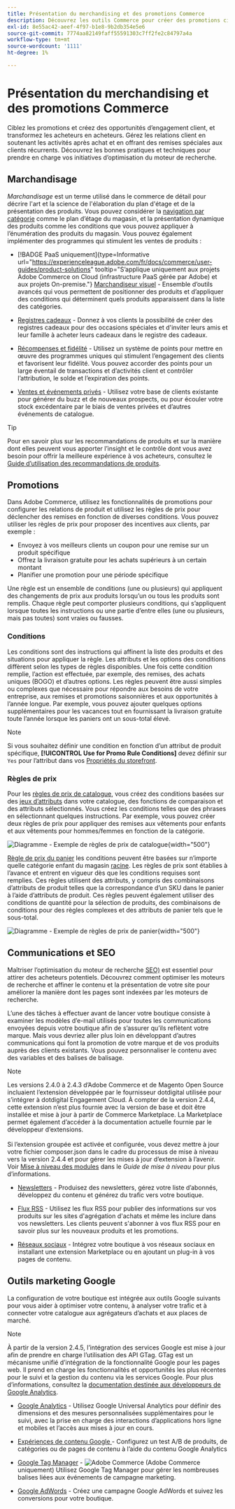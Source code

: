 ```yaml
---
title: Présentation du merchandising et des promotions Commerce
description: Découvrez les outils Commerce pour créer des promotions ciblées et des opportunités d’engagement client.
exl-id: 8e55ac42-aeef-4f97-b1e8-9b2db354e5e6
source-git-commit: 7774aa82149faff55591303c7ff2fe2c84797a4a
workflow-type: tm+mt
source-wordcount: '1111'
ht-degree: 1%

---
```


# Présentation du merchandising et des promotions Commerce

Ciblez les promotions et créez des opportunités d’engagement client, et transformez les acheteurs en acheteurs. Gérez les relations client en soutenant les activités après achat et en offrant des remises spéciales aux clients récurrents. Découvrez les bonnes pratiques et techniques pour prendre en charge vos initiatives d’optimisation du moteur de recherche.

## Marchandisage

_Marchandisage_ est un terme utilisé dans le commerce de détail pour décrire l&#39;art et la science de l&#39;élaboration du plan d&#39;étage et de la présentation des produits. Vous pouvez considérer la [navigation par catégorie](../catalog/navigation-top.md) comme le plan d’étage du magasin, et la présentation dynamique des produits comme les conditions que vous pouvez appliquer à l’énumération des produits du magasin. Vous pouvez également implémenter des programmes qui stimulent les ventes de produits :

- [!BADGE PaaS uniquement]{type=Informative url="https://experienceleague.adobe.com/fr/docs/commerce/user-guides/product-solutions" tooltip="S’applique uniquement aux projets Adobe Commerce on Cloud (infrastructure PaaS gérée par Adobe) et aux projets On-premise."} [Marchandiseur visuel](visual-merchandiser.md) - Ensemble d’outils avancés qui vous permettent de positionner des produits et d’appliquer des conditions qui déterminent quels produits apparaissent dans la liste des catégories.

- [Registres cadeaux](gift-registries.md) - Donnez à vos clients la possibilité de créer des registres cadeaux pour des occasions spéciales et d&#39;inviter leurs amis et leur famille à acheter leurs cadeaux dans le registre des cadeaux.

- [Récompenses et fidélité](rewards-loyalty.md) - Utilisez un système de points pour mettre en œuvre des programmes uniques qui stimulent l’engagement des clients et favorisent leur fidélité. Vous pouvez accorder des points pour un large éventail de transactions et d’activités client et contrôler l’attribution, le solde et l’expiration des points.

- [Ventes et événements privés](events-private-sales.md) - Utilisez votre base de clients existante pour générer du buzz et de nouveaux prospects, ou pour écouler votre stock excédentaire par le biais de ventes privées et d’autres événements de catalogue.

>[!TIP]
>
>Pour en savoir plus sur les recommandations de produits et sur la manière dont elles peuvent vous apporter l’insight et le contrôle dont vous avez besoin pour offrir la meilleure expérience à vos acheteurs, consultez le [Guide d’utilisation des recommandations de produits](https://experienceleague.adobe.com/docs/commerce/product-recommendations/guide-overview.html?lang=fr).

## Promotions

Dans Adobe Commerce, utilisez les fonctionnalités de promotions pour configurer les relations de produit et utilisez les règles de prix pour déclencher des remises en fonction de diverses conditions. Vous pouvez utiliser les règles de prix pour proposer des incentives aux clients, par exemple :

- Envoyez à vos meilleurs clients un coupon pour une remise sur un produit spécifique
- Offrez la livraison gratuite pour les achats supérieurs à un certain montant
- Planifier une promotion pour une période spécifique

Une règle est un ensemble de conditions (une ou plusieurs) qui appliquent des changements de prix aux produits lorsqu’un ou tous les produits sont remplis. Chaque règle peut comporter plusieurs conditions, qui s’appliquent lorsque toutes les instructions ou une partie d’entre elles (une ou plusieurs, mais pas toutes) sont vraies ou fausses.

### Conditions

Les conditions sont des instructions qui affinent la liste des produits et des situations pour appliquer la règle. Les attributs et les options des conditions diffèrent selon les types de règles disponibles. Une fois cette condition remplie, l’action est effectuée, par exemple, des remises, des achats uniques (BOGO) et d’autres options. Les règles peuvent être aussi simples ou complexes que nécessaire pour répondre aux besoins de votre entreprise, aux remises et promotions saisonnières et aux opportunités à l’année longue. Par exemple, vous pouvez ajouter quelques options supplémentaires pour les vacances tout en fournissant la livraison gratuite toute l’année lorsque les paniers ont un sous-total élevé.

>[!NOTE]
>
>Si vous souhaitez définir une condition en fonction d’un attribut de produit spécifique, **[!UICONTROL Use for Promo Rule Conditions]** devez définir sur `Yes` pour l’attribut dans vos [Propriétés du storefront](../catalog/attribute-product-create.md).


### Règles de prix

Pour les [règles de prix de catalogue](price-rules-catalog.md), vous créez des conditions basées sur des [jeux d’attributs](../catalog/attribute-sets.md) dans votre catalogue, des fonctions de comparaison et des attributs sélectionnés. Vous créez les conditions telles que des phrases en sélectionnant quelques instructions. Par exemple, vous pouvez créer deux règles de prix pour appliquer des remises aux vêtements pour enfants et aux vêtements pour hommes/femmes en fonction de la catégorie.

![Diagramme - Exemple de règles de prix de catalogue](./assets/diagram-catalog-price-rules.png){width="500"}

[Règle de prix du panier](price-rules-cart.md) les conditions peuvent être basées sur n’importe quelle catégorie enfant du magasin [racine](../catalog/category-root.md). Les règles de prix sont établies à l’avance et entrent en vigueur dès que les conditions requises sont remplies. Ces règles utilisent des attributs, y compris des combinaisons d’attributs de produit telles que la correspondance d’un SKU dans le panier à l’aide d’attributs de produit. Ces règles peuvent également utiliser des conditions de quantité pour la sélection de produits, des combinaisons de conditions pour des règles complexes et des attributs de panier tels que le sous-total.

![Diagramme - Exemple de règles de prix de panier](./assets/diagram-cart-price-rules.png){width="500"}

## Communications et SEO

Maîtriser l’optimisation du moteur de recherche [SEO)](seo-overview.md) est essentiel pour attirer des acheteurs potentiels. Découvrez comment optimiser les moteurs de recherche et affiner le contenu et la présentation de votre site pour améliorer la manière dont les pages sont indexées par les moteurs de recherche.

L’une des tâches à effectuer avant de lancer votre boutique consiste à examiner les modèles d’e-mail utilisés pour toutes les communications envoyées depuis votre boutique afin de s’assurer qu’ils reflètent votre marque. Mais vous devriez aller plus loin en développant d’autres communications qui font la promotion de votre marque et de vos produits auprès des clients existants. Vous pouvez personnaliser le contenu avec des variables et des balises de balisage.

>[!NOTE]
>
>Les versions 2.4.0 à 2.4.3 d’Adobe Commerce et de Magento Open Source incluaient l’extension développée par le fournisseur dotdigital utilisée pour s’intégrer à dotdigital Engagement Cloud. À compter de la version 2.4.4, cette extension n’est plus fournie avec la version de base et doit être installée et mise à jour à partir de Commerce Marketplace. La Marketplace permet également d’accéder à la documentation actuelle fournie par le développeur d’extensions.
><br><br>
>Si l’extension groupée est activée et configurée, vous devez mettre à jour votre fichier composer.json dans le cadre du processus de mise à niveau vers la version 2.4.4 et pour gérer les mises à jour d’extension à l’avenir. Voir [Mise à niveau des modules](https://experienceleague.adobe.com/docs/commerce-operations/upgrade-guide/modules/upgrade.html?lang=fr) dans le _Guide de mise à niveau_ pour plus d’informations.

- [Newsletters](newsletters.md) - Produisez des newsletters, gérez votre liste d’abonnés, développez du contenu et générez du trafic vers votre boutique.

- [Flux RSS](social-rss.md#rss-feeds) - Utilisez les flux RSS pour publier des informations sur vos produits sur les sites d&#39;agrégation d&#39;achats et même les inclure dans vos newsletters. Les clients peuvent s&#39;abonner à vos flux RSS pour en savoir plus sur les nouveaux produits et les promotions.

- [Réseaux sociaux](social-rss.md#social-networks) - Intégrez votre boutique à vos réseaux sociaux en installant une extension Marketplace ou en ajoutant un plug-in à vos pages de contenu.

## Outils marketing Google

La configuration de votre boutique est intégrée aux outils Google suivants pour vous aider à optimiser votre contenu, à analyser votre trafic et à connecter votre catalogue aux agrégateurs d’achats et aux places de marché.

>[!NOTE]
>
>À partir de la version 2.4.5, l’intégration des services Google est mise à jour afin de prendre en charge l’utilisation des API GTag. GTag est un mécanisme unifié d’intégration de la fonctionnalité Google pour les pages web. Il prend en charge les fonctionnalités et opportunités les plus récentes pour le suivi et la gestion du contenu via les services Google. Pour plus d’informations, consultez la [documentation destinée aux développeurs de Google Analytics](https://developers.google.com/analytics/devguides/collection/gtagjs).

- [Google Analytics](google-analytics.md) - Utilisez Google Universal Analytics pour définir des dimensions et des mesures personnalisées supplémentaires pour le suivi, avec la prise en charge des interactions d’applications hors ligne et mobiles et l’accès aux mises à jour en cours.

- [Expériences de contenu Google ](google-content-experiments.md) - Configurez un test A/B de produits, de catégories ou de pages de contenu à l’aide du contenu Google Analytics

- [Google Tag Manager](google-tag-manager.md) - ![Adobe Commerce](../assets/adobe-logo.svg) (Adobe Commerce uniquement) Utilisez Google Tag Manager pour gérer les nombreuses balises liées aux événements de campagne marketing.

- [Google AdWords](google-adwords.md) - Créez une campagne Google AdWords et suivez les conversions pour votre boutique.
